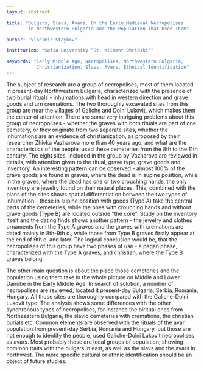 ```yaml
---
layout: abstract

title: "Bulgars, Slavs, Avars. On the Early Medieval Necropolises
        in Northwestern Bulgaria and the Population That Used Them"

author: "Vladimir Staykov"

institution: "Sofia University “St. Kliment Ohridski”"

keywords: "Early Middle Age, Necropolises, Northwestern Bulgaria,
           Christianization, Slavs, Avars, Ethnical Identification"
---
```


The subject of research are a group of necropolises, most of them
located in present-day Northwestern Bulgaria, characterized with the
presence of two burial rituals - inhumations with head in western
direction and grave goods and urn cremations. The two thoroughly
excavated sites from this group are near the villages of Galiche and
Dolni Lukovit, which makes them the center of attention. There are
some very intriguing problems about this group of necropolises -
whether the graves with both rituals are part of one cemetery, or they
originate from two separate sites, whether the inhumations are an
evidence of christianization, as proposed by their researcher Zhivka
Vazharova more than 40 years ago, and what are the characteristics of
the people, used these cemeteries from the 8th to the 11th
century. The eight sites, included in the group by Vazharova are
reviewed in details, with attention given to the ritual, grave type,
grave goods and inventory. An interesting pattern can be observed -
almost 100% of the grave goods are found in graves, where the dead is
in supine position, while in the graves, where the dead has one or two
crouching hands, the only inventory are jewelry found on their natural
places. This, combined with the plans of the sites shows spatial
differentiation between the two types of inhumation - those in supine
position with goods (Type A) take the central parts of the cemeteries,
while the ones with crouching hands and without grave goods (Type B)
are located outside "the core". Study on the inventory itself and the
dating finds shows another pattern - the jewelry and clothes ornaments
from the Type A graves and the graves with cremations are dated mainly
in 8th-9th c., while those from Type B graves firstly appear at the
end of 9th c. and later. The logical conclusion would be, that the
necropolises of this group have two phases of use - a pagan phase,
characterized with the Type A graves, and christian, where the Type B
graves belong.

The other main question is about the place those cemeteries and the
population using them take in the whole picture on Middle and Lower
Danube in the Early Middle Age. In search of solution, a number of
necropolises are reviewed, located it present-day Bulgaria, Serbia,
Romania, Hungary. All those sites are thoroughly compared with the
Galiche-Dolni Lukovit type. The analysis shows some differences with
the other synchronous types of necropolises, for instance the biritual
ones from Northeastern Bulgaria, the slavic cemeteries with
cremations, the christian burials etc. Common elements are observed
with the rituals of the avar population from present-day Serbia,
Romania and Hungary, but those are not enough to identify the people,
used Galiche-Dolni Lukovit necropolises as avars. Most probably those
are local groups of population, showing common traits with the bulgars
in east, as well as the slavs and the avars in northwest. The more
specific cultural or ethnic identification should be an object of
future studies.
